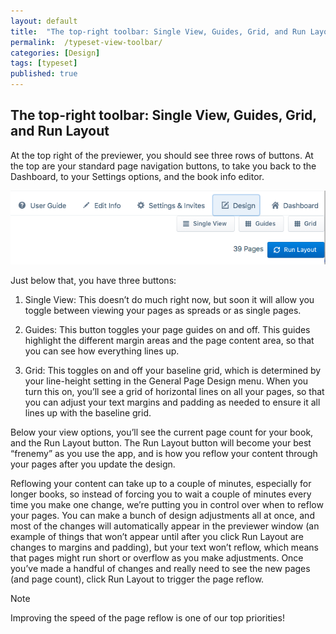 ```yaml
---
layout: default
title:  "The top-right toolbar: Single View, Guides, Grid, and Run Layout"
permalink:  /typeset-view-toolbar/
categories: [Design]
tags: [typeset]
published: true
---
```


<section data-type="chapter" class="hsecchapter" data-hederis-type="hsecchapter" id="typeset-view-toolbar" data-pi-attrs="id: typeset-view-toolbar; data-tags: typeset;" role="doc-chapter" data-tags="typeset" data-author-name=" " data-book-title=" " title="The top-right toolbar: Single View, Guides, Grid, and Run Layout"><h1 data-hederis-type="hblkchaptitle" class="hblkchaptitle" id="pV2FHcIKw">The top-right toolbar: Single View, Guides, Grid, and Run Layout</h1>
    <p class="hblkp" data-hederis-type="hblkp" id="psToS3yno">At the top right of the previewer, you should see three rows of buttons. At the top are your standard page navigation buttons, to take you back to the Dashboard, to your Settings options, and the book info editor.</p>
    <img data-hederis-type="hblkimg" class="hblkimg" id="pY9FGowAV" src="/images/righttoolbar.png"/>
    <p class="hblkp" data-hederis-type="hblkp" id="p1C6vui5k">Just below that, you have three buttons:</p>
    <ol class="hwprnum-list" data-hederis-type="hwprnum-list" id="puPHKOuNc"><li class="hblkoli" data-hederis-type="hblkoli" id="li3a2JvyAJ"><p class="hblkoli" data-hederis-type="hblkoli" id="pSc7WNDOQ">Single View: This doesn&#8217;t do much right now, but soon it will allow you toggle between viewing your pages as spreads or as single pages.</p></li>
    <li class="hblkoli" data-hederis-type="hblkoli" id="liQxCV7jst"><p class="hblkoli" data-hederis-type="hblkoli" id="paDpsvd5Y">Guides: This button toggles your page guides on and off. This guides highlight the different margin areas and the page content area, so that you can see how everything lines up.</p></li>
    <li class="hblkoli" data-hederis-type="hblkoli" id="liRvX1XMTf"><p class="hblkoli" data-hederis-type="hblkoli" id="pDE5jzSBH">Grid: This toggles on and off your baseline grid, which is determined by your line-height setting in the General Page Design menu. When you turn this on, you&#8217;ll see a grid of horizontal lines on all your pages, so that you can adjust your text margins and padding as needed to ensure it all lines up with the baseline grid.</p></li>
    </ol>
    <p class="hblkp" data-hederis-type="hblkp" id="pdtLx7cqi">Below your view options, you&#8217;ll see the current page count for your book, and the Run Layout button. The Run Layout button will become your best &#8220;frenemy&#8221; as you use the app, and is how you reflow your content through your pages after you update the design.</p>
    <p class="hblkp" data-hederis-type="hblkp" id="pP3c5OqxP">Reflowing your content can take up to a couple of minutes, especially for longer books, so instead of forcing you to wait a couple of minutes every time you make one change, we&#8217;re putting you in control over when to reflow your pages. You can make a bunch of design adjustments all at once, and most of the changes will automatically appear in the previewer window (an example of things that won&#8217;t appear until after you click Run Layout are changes to margins and padding), but your text won&#8217;t reflow, which means that pages might run short or overflow as you make adjustments. Once you&#8217;ve made a handful of changes and really need to see the new pages (and page count), click Run Layout to trigger the page reflow.</p>
    <aside class="hwprbox box" data-hederis-type="hwprbox" id="pqpmRR9jT" data-type="sidebar"><p class="hblktype" data-hederis-type="hblktype" id="pO5NZsMg5">Note</p>
    <p class="hblkp" data-hederis-type="hblkp" id="p8LQh9mgp">Improving the speed of the page reflow is one of our top priorities!</p>
    </aside>
    </section>
    